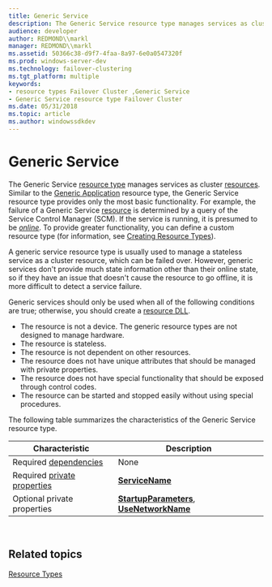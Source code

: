 ```yaml
---
title: Generic Service
description: The Generic Service resource type manages services as cluster resources.
audience: developer
author: REDMOND\\markl
manager: REDMOND\\markl
ms.assetid: 50366c38-d9f7-4faa-8a97-6e0a0547320f
ms.prod: windows-server-dev
ms.technology: failover-clustering
ms.tgt_platform: multiple
keywords:
- resource types Failover Cluster ,Generic Service
- Generic Service resource type Failover Cluster
ms.date: 05/31/2018
ms.topic: article
ms.author: windowssdkdev
---
```


# Generic Service

The Generic Service [resource type](resource-types.md) manages services as cluster [resources](resources.md). Similar to the [Generic Application](generic-application.md) resource type, the Generic Service resource type provides only the most basic functionality. For example, the failure of a Generic Service [resource](resources.md) is determined by a query of the Service Control Manager (SCM). If the service is running, it is presumed to be [*online*](o-gly.md#-wolf-online-gly). To provide greater functionality, you can define a custom resource type (for information, see [Creating Resource Types](creating-resource-types.md)).

A generic service resource type is usually used to manage a stateless service as a cluster resource, which can be failed over. However, generic services don't provide much state information other than their online state, so if they have an issue that doesn't cause the resource to go offline, it is more difficult to detect a service failure.

Generic services should only be used when all of the following conditions are true; otherwise, you should create a [resource DLL](resource-dlls.md).

-   The resource is not a device. The generic resource types are not designed to manage hardware.
-   The resource is stateless.
-   The resource is not dependent on other resources.
-   The resource does not have unique attributes that should be managed with private properties.
-   The resource does not have special functionality that should be exposed through control codes.
-   The resource can be started and stopped easily without using special procedures.

The following table summarizes the characteristics of the Generic Service resource type.



| Characteristic                                        | Description                                                                                                                |
|-------------------------------------------------------|----------------------------------------------------------------------------------------------------------------------------|
| Required [dependencies](resource-dependencies.md)    | None                                                                                                                       |
| Required [private properties](private-properties.md) | [**ServiceName**](generic-services-servicename.md)                                                                        |
| Optional private properties                           | [**StartupParameters**](generic-services-startupparameters.md), [**UseNetworkName**](generic-services-usenetworkname.md) |



 

## Related topics

<dl> <dt>

[Resource Types](resource-types.md)
</dt> </dl>

 

 




